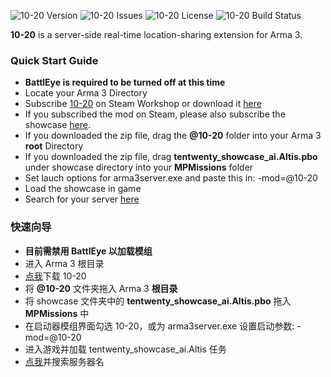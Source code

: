 <p>
    <img src="https://img.shields.io/badge/Version-v0.1.4-blue.svg?style=flat-square" alt="10-20 Version">
    <img src="https://img.shields.io/badge/Issues-0-green.svg?style=flat-square" alt="10-20 Issues">
    <img src="https://img.shields.io/badge/License-WTFPL-orange.svg?style=flat-square" alt="10-20 License">
    <img src="https://img.shields.io/badge/build-passing-brightgreen.svg?style=flat-square" alt="10-20 Build Status">
</p>

**10-20** is a server-side real-time location-sharing extension for Arma 3.

### Quick Start Guide

- **BattlEye is required to be turned off at this time**
- Locate your Arma 3 Directory
- Subscribe <a href="https://steamcommunity.com/sharedfiles/filedetails/?id=1368691472">10-20</a> on Steam Workshop or download it <a href="https://github.com/Qxxcn/10-20/archive/master.zip">here</a> 
- If you subscribed the mod on Steam, please also subscribe the showcase <a href="https://steamcommunity.com/sharedfiles/filedetails/?id=1368666439">here</a>.
- If you downloaded the zip file, drag the **@10-20** folder into your Arma 3 **root** Directory
- If you downloaded the zip file, drag **tentwenty_showcase_ai.Altis.pbo** under showcase directory into your **MPMissions** folder
- Set lauch options for arma3server.exe and paste this in: -mod=@10-20
- Load the showcase in game
- Search for your server <a href="http://whatsinthecanister.net/altis.html">here</a>

### 快速向导

- **目前需禁用 BattlEye 以加载模组**
- 进入 Arma 3 根目录
- <a href="https://github.com/Qxxcn/10-20/archive/master.zip">点我</a>下载 10-20
- 将 **@10-20** 文件夹拖入 Arma 3 **根目录**
- 将 showcase 文件夹中的 **tentwenty_showcase_ai.Altis.pbo** 拖入 **MPMissions** 中
- 在启动器模组界面勾选 10-20，或为 arma3server.exe 设置启动参数: -mod=@10-20
- 进入游戏并加载 tentwenty_showcase_ai.Altis 任务
- <a href="http://whatsinthecanister.net/altis.html">点我</a>并搜索服务器名
